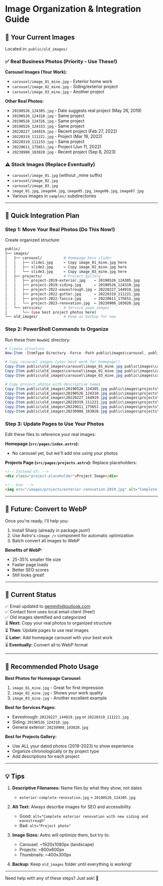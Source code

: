 # Image Organization & Integration Guide

## 📸 Your Current Images

Located in: `public/old_images/`

### ✅ **Real Business Photos** (Priority - Use These!)

**Carousel Images (Your Work):**
- `carousel/image_01_mine.jpg` - Exterior home work
- `carousel/image_02_mine.jpg` - Siding/exterior project  
- `carousel/image_03_mine.jpg` - Another project

**Other Real Photos:**
- `20190526_124305.jpg` - Date suggests real project (May 26, 2019)
- `20190526_124310.jpg` - Same project
- `20190526_124326.jpg` - Same project
- `20190526_124333.jpg` - Same project
- `20220227_144919.jpg` - Recent project (Feb 27, 2022)
- `20220319_111221.jpg` - Project (Mar 19, 2022)
- `20220319_111233.jpg` - Same project
- `20220611_175651.jpg` - Project (Jun 11, 2022)
- `20230908_103028.jpg` - Recent project (Sep 8, 2023)

### ⚠️ **Stock Images** (Replace Eventually)
- `carousel/image_01.jpg` (without _mine suffix)
- `carousel/image_02.jpg`
- `carousel/image_03.jpg`
- `image_01.jpg`, `image04.jpg`, `image05.jpg`, `image06.jpg`, `image07.jpg`
- Various images in `samples/` subdirectories

---

## 🎯 Quick Integration Plan

### Step 1: Move Your Real Photos (Do This Now!)

Create organized structure:

```bash
public/
├── images/
│   ├── carousel/          # Homepage hero slider
│   │   ├── slide1.jpg     ← Copy image_01_mine.jpg here
│   │   ├── slide2.jpg     ← Copy image_02_mine.jpg here
│   │   └── slide3.jpg     ← Copy image_03_mine.jpg here
│   ├── projects/          # Project gallery
│   │   ├── project-2019-exterior.jpg    ← 20190526_124305.jpg
│   │   ├── project-2019-siding.jpg      ← 20190526_124310.jpg
│   │   ├── project-2022-eavestrough.jpg ← 20220227_144919.jpg
│   │   ├── project-2022-gutter.jpg      ← 20220319_111221.jpg
│   │   ├── project-2022-fascia.jpg      ← 20220611_175651.jpg
│   │   └── project-2023-renovation.jpg  ← 20230908_103028.jpg
│   └── services/          # Service page images
│       └── (use best project photos here)
└── old_images/            # Keep as backup for now
```

### Step 2: PowerShell Commands to Organize

Run these from `NewGHI` directory:

```powershell
# Create structure
New-Item -ItemType Directory -Force -Path public\images\carousel, public\images\projects, public\images\services

# Copy carousel images (your best work for homepage!)
Copy-Item public\old_images\carousel\image_01_mine.jpg public\images\carousel\slide1.jpg
Copy-Item public\old_images\carousel\image_02_mine.jpg public\images\carousel\slide2.jpg
Copy-Item public\old_images\carousel\image_03_mine.jpg public\images\carousel\slide3.jpg

# Copy project photos with descriptive names
Copy-Item public\old_images\20190526_124305.jpg public\images\projects\exterior-renovation-2019.jpg
Copy-Item public\old_images\20190526_124310.jpg public\images\projects\siding-installation-2019.jpg
Copy-Item public\old_images\20220227_144919.jpg public\images\projects\eavestrough-work-2022.jpg
Copy-Item public\old_images\20220319_111221.jpg public\images\projects\gutter-system-2022.jpg
Copy-Item public\old_images\20220611_175651.jpg public\images\projects\fascia-repair-2022.jpg
Copy-Item public\old_images\20230908_103028.jpg public\images\projects\complete-renovation-2023.jpg
```

### Step 3: Update Pages to Use Your Photos

Edit these files to reference your real images:

**Homepage (`src/pages/index.astro`):**
- No carousel yet, but we'll add one using your photos

**Projects Page (`src/pages/projects.astro`):**
Replace placeholders:
```html
<!-- Instead of: -->
<div class="project-placeholder">Project Image</div>

<!-- Use: -->
<img src="/images/projects/exterior-renovation-2019.jpg" alt="Complete Exterior Renovation 2019">
```

---

## 🚀 Future: Convert to WebP

Once you're ready, I'll help you:
1. Install Sharp (already in package.json!)
2. Use Astro's `<Image />` component for automatic optimization
3. Batch convert all images to WebP

**Benefits of WebP:**
- 25-35% smaller file size
- Faster page loads
- Better SEO scores
- Still looks great!

---

## 📝 Current Status

✅ Email updated to geminihi@outlook.com  
✅ Contact form uses local email client (free!)  
✅ Old images identified and categorized  
⏳ **Next:** Copy your real photos to organized structure  
⏳ **Then:** Update pages to use real images  
⏳ **Later:** Add homepage carousel with your best work  
⏳ **Eventually:** Convert all to WebP format  

---

## 🎨 Recommended Photo Usage

**Best Photos for Homepage Carousel:**
1. `image_01_mine.jpg` - Great for first impression
2. `image_02_mine.jpg` - Shows your work quality
3. `image_03_mine.jpg` - Another excellent example

**Best for Services Pages:**
- Eavestrough: `20220227_144919.jpg` or `20220319_111221.jpg`
- Siding: `20190526_124310.jpg`
- General exterior: `20230908_103028.jpg`

**Best for Projects Gallery:**
- Use ALL your dated photos (2019-2023) to show experience
- Organize chronologically or by project type
- Add descriptions for each project

---

## 💡 Tips

1. **Descriptive Filenames:** Name files by what they show, not dates
   - `exterior-complete-renovation.jpg` > `20190526_124305.jpg`

2. **Alt Text:** Always describe images for SEO and accessibility
   - Good: `alt="Complete exterior renovation with new siding and eavestrough"`
   - Bad: `alt="Project photo"`

3. **Image Sizes:** Astro will optimize them, but try to:
   - Carousel: ~1920x1080px (landscape)
   - Projects: ~800x600px 
   - Thumbnails: ~400x300px

4. **Backup:** Keep `old_images` folder until everything is working!

---

Need help with any of these steps? Just ask! 🚀
